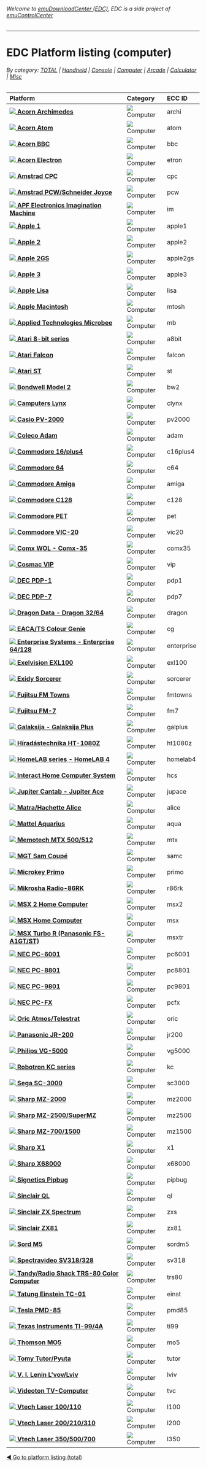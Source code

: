 ###### Welcome to [emuDownloadCenter (EDC)](https://github.com/PhoenixInteractiveNL/emuDownloadCenter/wiki/), EDC is a side project of [emuControlCenter](https://github.com/PhoenixInteractiveNL/emuControlCenter/wiki/)
***
# EDC Platform listing (computer)

###### By category: [TOTAL](https://github.com/PhoenixInteractiveNL/emuDownloadCenter/wiki/EDC-Platform-List) | [Handheld](https://github.com/PhoenixInteractiveNL/emuDownloadCenter/wiki/EDC-Platform-List-Handheld) | [Console](https://github.com/PhoenixInteractiveNL/emuDownloadCenter/wiki/EDC-Platform-List-Console) | [Computer](https://github.com/PhoenixInteractiveNL/emuDownloadCenter/wiki/EDC-Platform-List-Computer) | [Arcade](https://github.com/PhoenixInteractiveNL/emuDownloadCenter/wiki/EDC-Platform-List-Arcade) | [Calculator](https://github.com/PhoenixInteractiveNL/emuDownloadCenter/wiki/EDC-Platform-List-Calculator) | [Misc](https://github.com/PhoenixInteractiveNL/emuDownloadCenter/wiki/EDC-Platform-List-Misc)

| Platform | Category | ECC ID |
|:---------|:---------|:-------|
| [![](https://raw.githubusercontent.com/wiki/PhoenixInteractiveNL/emuDownloadCenter/images_platform/ecc_archi_nav.png) **Acorn Archimedes**](https://github.com/PhoenixInteractiveNL/emuDownloadCenter/wiki/Platform-archi) | ![](https://raw.githubusercontent.com/wiki/PhoenixInteractiveNL/emuDownloadCenter/images_misc/icon_keyboard_24.png) Computer | archi |
| [![](https://raw.githubusercontent.com/wiki/PhoenixInteractiveNL/emuDownloadCenter/images_platform/ecc_atom_nav.png) **Acorn Atom**](https://github.com/PhoenixInteractiveNL/emuDownloadCenter/wiki/Platform-atom) | ![](https://raw.githubusercontent.com/wiki/PhoenixInteractiveNL/emuDownloadCenter/images_misc/icon_keyboard_24.png) Computer | atom |
| [![](https://raw.githubusercontent.com/wiki/PhoenixInteractiveNL/emuDownloadCenter/images_platform/ecc_bbc_nav.png) **Acorn BBC**](https://github.com/PhoenixInteractiveNL/emuDownloadCenter/wiki/Platform-bbc) | ![](https://raw.githubusercontent.com/wiki/PhoenixInteractiveNL/emuDownloadCenter/images_misc/icon_keyboard_24.png) Computer | bbc |
| [![](https://raw.githubusercontent.com/wiki/PhoenixInteractiveNL/emuDownloadCenter/images_platform/ecc_etron_nav.png) **Acorn Electron**](https://github.com/PhoenixInteractiveNL/emuDownloadCenter/wiki/Platform-etron) | ![](https://raw.githubusercontent.com/wiki/PhoenixInteractiveNL/emuDownloadCenter/images_misc/icon_keyboard_24.png) Computer | etron |
| [![](https://raw.githubusercontent.com/wiki/PhoenixInteractiveNL/emuDownloadCenter/images_platform/ecc_cpc_nav.png) **Amstrad CPC**](https://github.com/PhoenixInteractiveNL/emuDownloadCenter/wiki/Platform-cpc) | ![](https://raw.githubusercontent.com/wiki/PhoenixInteractiveNL/emuDownloadCenter/images_misc/icon_keyboard_24.png) Computer | cpc |
| [![](https://raw.githubusercontent.com/wiki/PhoenixInteractiveNL/emuDownloadCenter/images_platform/ecc_pcw_nav.png) **Amstrad PCW/Schneider Joyce**](https://github.com/PhoenixInteractiveNL/emuDownloadCenter/wiki/Platform-pcw) | ![](https://raw.githubusercontent.com/wiki/PhoenixInteractiveNL/emuDownloadCenter/images_misc/icon_keyboard_24.png) Computer | pcw |
| [![](https://raw.githubusercontent.com/wiki/PhoenixInteractiveNL/emuDownloadCenter/images_platform/ecc_im_nav.png) **APF Electronics Imagination Machine**](https://github.com/PhoenixInteractiveNL/emuDownloadCenter/wiki/Platform-im) | ![](https://raw.githubusercontent.com/wiki/PhoenixInteractiveNL/emuDownloadCenter/images_misc/icon_keyboard_24.png) Computer | im |
| [![](https://raw.githubusercontent.com/wiki/PhoenixInteractiveNL/emuDownloadCenter/images_platform/ecc_apple1_nav.png) **Apple 1**](https://github.com/PhoenixInteractiveNL/emuDownloadCenter/wiki/Platform-apple1) | ![](https://raw.githubusercontent.com/wiki/PhoenixInteractiveNL/emuDownloadCenter/images_misc/icon_keyboard_24.png) Computer | apple1 |
| [![](https://raw.githubusercontent.com/wiki/PhoenixInteractiveNL/emuDownloadCenter/images_platform/ecc_apple2_nav.png) **Apple 2**](https://github.com/PhoenixInteractiveNL/emuDownloadCenter/wiki/Platform-apple2) | ![](https://raw.githubusercontent.com/wiki/PhoenixInteractiveNL/emuDownloadCenter/images_misc/icon_keyboard_24.png) Computer | apple2 |
| [![](https://raw.githubusercontent.com/wiki/PhoenixInteractiveNL/emuDownloadCenter/images_platform/ecc_apple2gs_nav.png) **Apple 2GS**](https://github.com/PhoenixInteractiveNL/emuDownloadCenter/wiki/Platform-apple2gs) | ![](https://raw.githubusercontent.com/wiki/PhoenixInteractiveNL/emuDownloadCenter/images_misc/icon_keyboard_24.png) Computer | apple2gs |
| [![](https://raw.githubusercontent.com/wiki/PhoenixInteractiveNL/emuDownloadCenter/images_platform/ecc_apple3_nav.png) **Apple 3**](https://github.com/PhoenixInteractiveNL/emuDownloadCenter/wiki/Platform-apple3) | ![](https://raw.githubusercontent.com/wiki/PhoenixInteractiveNL/emuDownloadCenter/images_misc/icon_keyboard_24.png) Computer | apple3 |
| [![](https://raw.githubusercontent.com/wiki/PhoenixInteractiveNL/emuDownloadCenter/images_platform/ecc_lisa_nav.png) **Apple Lisa**](https://github.com/PhoenixInteractiveNL/emuDownloadCenter/wiki/Platform-lisa) | ![](https://raw.githubusercontent.com/wiki/PhoenixInteractiveNL/emuDownloadCenter/images_misc/icon_keyboard_24.png) Computer | lisa |
| [![](https://raw.githubusercontent.com/wiki/PhoenixInteractiveNL/emuDownloadCenter/images_platform/ecc_mtosh_nav.png) **Apple Macintosh**](https://github.com/PhoenixInteractiveNL/emuDownloadCenter/wiki/Platform-mtosh) | ![](https://raw.githubusercontent.com/wiki/PhoenixInteractiveNL/emuDownloadCenter/images_misc/icon_keyboard_24.png) Computer | mtosh |
| [![](https://raw.githubusercontent.com/wiki/PhoenixInteractiveNL/emuDownloadCenter/images_platform/ecc_mb_nav.png) **Applied Technologies Microbee**](https://github.com/PhoenixInteractiveNL/emuDownloadCenter/wiki/Platform-mb) | ![](https://raw.githubusercontent.com/wiki/PhoenixInteractiveNL/emuDownloadCenter/images_misc/icon_keyboard_24.png) Computer | mb |
| [![](https://raw.githubusercontent.com/wiki/PhoenixInteractiveNL/emuDownloadCenter/images_platform/ecc_a8bit_nav.png) **Atari 8-bit series**](https://github.com/PhoenixInteractiveNL/emuDownloadCenter/wiki/Platform-a8bit) | ![](https://raw.githubusercontent.com/wiki/PhoenixInteractiveNL/emuDownloadCenter/images_misc/icon_keyboard_24.png) Computer | a8bit |
| [![](https://raw.githubusercontent.com/wiki/PhoenixInteractiveNL/emuDownloadCenter/images_platform/ecc_falcon_nav.png) **Atari Falcon**](https://github.com/PhoenixInteractiveNL/emuDownloadCenter/wiki/Platform-falcon) | ![](https://raw.githubusercontent.com/wiki/PhoenixInteractiveNL/emuDownloadCenter/images_misc/icon_keyboard_24.png) Computer | falcon |
| [![](https://raw.githubusercontent.com/wiki/PhoenixInteractiveNL/emuDownloadCenter/images_platform/ecc_st_nav.png) **Atari ST**](https://github.com/PhoenixInteractiveNL/emuDownloadCenter/wiki/Platform-st) | ![](https://raw.githubusercontent.com/wiki/PhoenixInteractiveNL/emuDownloadCenter/images_misc/icon_keyboard_24.png) Computer | st |
| [![](https://raw.githubusercontent.com/wiki/PhoenixInteractiveNL/emuDownloadCenter/images_platform/ecc_bw2_nav.png) **Bondwell Model 2**](https://github.com/PhoenixInteractiveNL/emuDownloadCenter/wiki/Platform-bw2) | ![](https://raw.githubusercontent.com/wiki/PhoenixInteractiveNL/emuDownloadCenter/images_misc/icon_keyboard_24.png) Computer | bw2 |
| [![](https://raw.githubusercontent.com/wiki/PhoenixInteractiveNL/emuDownloadCenter/images_platform/ecc_clynx_nav.png) **Camputers Lynx**](https://github.com/PhoenixInteractiveNL/emuDownloadCenter/wiki/Platform-clynx) | ![](https://raw.githubusercontent.com/wiki/PhoenixInteractiveNL/emuDownloadCenter/images_misc/icon_keyboard_24.png) Computer | clynx |
| [![](https://raw.githubusercontent.com/wiki/PhoenixInteractiveNL/emuDownloadCenter/images_platform/ecc_pv2000_nav.png) **Casio PV-2000**](https://github.com/PhoenixInteractiveNL/emuDownloadCenter/wiki/Platform-pv2000) | ![](https://raw.githubusercontent.com/wiki/PhoenixInteractiveNL/emuDownloadCenter/images_misc/icon_keyboard_24.png) Computer | pv2000 |
| [![](https://raw.githubusercontent.com/wiki/PhoenixInteractiveNL/emuDownloadCenter/images_platform/ecc_adam_nav.png) **Coleco Adam**](https://github.com/PhoenixInteractiveNL/emuDownloadCenter/wiki/Platform-adam) | ![](https://raw.githubusercontent.com/wiki/PhoenixInteractiveNL/emuDownloadCenter/images_misc/icon_keyboard_24.png) Computer | adam |
| [![](https://raw.githubusercontent.com/wiki/PhoenixInteractiveNL/emuDownloadCenter/images_platform/ecc_c16plus4_nav.png) **Commodore 16/plus4**](https://github.com/PhoenixInteractiveNL/emuDownloadCenter/wiki/Platform-c16plus4) | ![](https://raw.githubusercontent.com/wiki/PhoenixInteractiveNL/emuDownloadCenter/images_misc/icon_keyboard_24.png) Computer | c16plus4 |
| [![](https://raw.githubusercontent.com/wiki/PhoenixInteractiveNL/emuDownloadCenter/images_platform/ecc_c64_nav.png) **Commodore 64**](https://github.com/PhoenixInteractiveNL/emuDownloadCenter/wiki/Platform-c64) | ![](https://raw.githubusercontent.com/wiki/PhoenixInteractiveNL/emuDownloadCenter/images_misc/icon_keyboard_24.png) Computer | c64 |
| [![](https://raw.githubusercontent.com/wiki/PhoenixInteractiveNL/emuDownloadCenter/images_platform/ecc_amiga_nav.png) **Commodore Amiga**](https://github.com/PhoenixInteractiveNL/emuDownloadCenter/wiki/Platform-amiga) | ![](https://raw.githubusercontent.com/wiki/PhoenixInteractiveNL/emuDownloadCenter/images_misc/icon_keyboard_24.png) Computer | amiga |
| [![](https://raw.githubusercontent.com/wiki/PhoenixInteractiveNL/emuDownloadCenter/images_platform/ecc_c128_nav.png) **Commodore C128**](https://github.com/PhoenixInteractiveNL/emuDownloadCenter/wiki/Platform-c128) | ![](https://raw.githubusercontent.com/wiki/PhoenixInteractiveNL/emuDownloadCenter/images_misc/icon_keyboard_24.png) Computer | c128 |
| [![](https://raw.githubusercontent.com/wiki/PhoenixInteractiveNL/emuDownloadCenter/images_platform/ecc_pet_nav.png) **Commodore PET**](https://github.com/PhoenixInteractiveNL/emuDownloadCenter/wiki/Platform-pet) | ![](https://raw.githubusercontent.com/wiki/PhoenixInteractiveNL/emuDownloadCenter/images_misc/icon_keyboard_24.png) Computer | pet |
| [![](https://raw.githubusercontent.com/wiki/PhoenixInteractiveNL/emuDownloadCenter/images_platform/ecc_vic20_nav.png) **Commodore VIC-20**](https://github.com/PhoenixInteractiveNL/emuDownloadCenter/wiki/Platform-vic20) | ![](https://raw.githubusercontent.com/wiki/PhoenixInteractiveNL/emuDownloadCenter/images_misc/icon_keyboard_24.png) Computer | vic20 |
| [![](https://raw.githubusercontent.com/wiki/PhoenixInteractiveNL/emuDownloadCenter/images_platform/ecc_comx35_nav.png) **Comx WOL - Comx-35**](https://github.com/PhoenixInteractiveNL/emuDownloadCenter/wiki/Platform-comx35) | ![](https://raw.githubusercontent.com/wiki/PhoenixInteractiveNL/emuDownloadCenter/images_misc/icon_keyboard_24.png) Computer | comx35 |
| [![](https://raw.githubusercontent.com/wiki/PhoenixInteractiveNL/emuDownloadCenter/images_platform/ecc_vip_nav.png) **Cosmac VIP**](https://github.com/PhoenixInteractiveNL/emuDownloadCenter/wiki/Platform-vip) | ![](https://raw.githubusercontent.com/wiki/PhoenixInteractiveNL/emuDownloadCenter/images_misc/icon_keyboard_24.png) Computer | vip |
| [![](https://raw.githubusercontent.com/wiki/PhoenixInteractiveNL/emuDownloadCenter/images_platform/ecc_pdp1_nav.png) **DEC PDP-1**](https://github.com/PhoenixInteractiveNL/emuDownloadCenter/wiki/Platform-pdp1) | ![](https://raw.githubusercontent.com/wiki/PhoenixInteractiveNL/emuDownloadCenter/images_misc/icon_keyboard_24.png) Computer | pdp1 |
| [![](https://raw.githubusercontent.com/wiki/PhoenixInteractiveNL/emuDownloadCenter/images_platform/ecc_pdp7_nav.png) **DEC PDP-7**](https://github.com/PhoenixInteractiveNL/emuDownloadCenter/wiki/Platform-pdp7) | ![](https://raw.githubusercontent.com/wiki/PhoenixInteractiveNL/emuDownloadCenter/images_misc/icon_keyboard_24.png) Computer | pdp7 |
| [![](https://raw.githubusercontent.com/wiki/PhoenixInteractiveNL/emuDownloadCenter/images_platform/ecc_dragon_nav.png) **Dragon Data - Dragon 32/64**](https://github.com/PhoenixInteractiveNL/emuDownloadCenter/wiki/Platform-dragon) | ![](https://raw.githubusercontent.com/wiki/PhoenixInteractiveNL/emuDownloadCenter/images_misc/icon_keyboard_24.png) Computer | dragon |
| [![](https://raw.githubusercontent.com/wiki/PhoenixInteractiveNL/emuDownloadCenter/images_platform/ecc_cg_nav.png) **EACA/TS Colour Genie**](https://github.com/PhoenixInteractiveNL/emuDownloadCenter/wiki/Platform-cg) | ![](https://raw.githubusercontent.com/wiki/PhoenixInteractiveNL/emuDownloadCenter/images_misc/icon_keyboard_24.png) Computer | cg |
| [![](https://raw.githubusercontent.com/wiki/PhoenixInteractiveNL/emuDownloadCenter/images_platform/ecc_enterprise_nav.png) **Enterprise Systems - Enterprise 64/128**](https://github.com/PhoenixInteractiveNL/emuDownloadCenter/wiki/Platform-enterprise) | ![](https://raw.githubusercontent.com/wiki/PhoenixInteractiveNL/emuDownloadCenter/images_misc/icon_keyboard_24.png) Computer | enterprise |
| [![](https://raw.githubusercontent.com/wiki/PhoenixInteractiveNL/emuDownloadCenter/images_platform/ecc_exl100_nav.png) **Exelvision EXL100**](https://github.com/PhoenixInteractiveNL/emuDownloadCenter/wiki/Platform-exl100) | ![](https://raw.githubusercontent.com/wiki/PhoenixInteractiveNL/emuDownloadCenter/images_misc/icon_keyboard_24.png) Computer | exl100 |
| [![](https://raw.githubusercontent.com/wiki/PhoenixInteractiveNL/emuDownloadCenter/images_platform/ecc_sorcerer_nav.png) **Exidy Sorcerer**](https://github.com/PhoenixInteractiveNL/emuDownloadCenter/wiki/Platform-sorcerer) | ![](https://raw.githubusercontent.com/wiki/PhoenixInteractiveNL/emuDownloadCenter/images_misc/icon_keyboard_24.png) Computer | sorcerer |
| [![](https://raw.githubusercontent.com/wiki/PhoenixInteractiveNL/emuDownloadCenter/images_platform/ecc_fmtowns_nav.png) **Fujitsu FM Towns**](https://github.com/PhoenixInteractiveNL/emuDownloadCenter/wiki/Platform-fmtowns) | ![](https://raw.githubusercontent.com/wiki/PhoenixInteractiveNL/emuDownloadCenter/images_misc/icon_keyboard_24.png) Computer | fmtowns |
| [![](https://raw.githubusercontent.com/wiki/PhoenixInteractiveNL/emuDownloadCenter/images_platform/ecc_fm7_nav.png) **Fujitsu FM-7**](https://github.com/PhoenixInteractiveNL/emuDownloadCenter/wiki/Platform-fm7) | ![](https://raw.githubusercontent.com/wiki/PhoenixInteractiveNL/emuDownloadCenter/images_misc/icon_keyboard_24.png) Computer | fm7 |
| [![](https://raw.githubusercontent.com/wiki/PhoenixInteractiveNL/emuDownloadCenter/images_platform/ecc_galplus_nav.png) **Galaksija - Galaksija Plus**](https://github.com/PhoenixInteractiveNL/emuDownloadCenter/wiki/Platform-galplus) | ![](https://raw.githubusercontent.com/wiki/PhoenixInteractiveNL/emuDownloadCenter/images_misc/icon_keyboard_24.png) Computer | galplus |
| [![](https://raw.githubusercontent.com/wiki/PhoenixInteractiveNL/emuDownloadCenter/images_platform/ecc_ht1080z_nav.png) **Híradástechnika HT-1080Z**](https://github.com/PhoenixInteractiveNL/emuDownloadCenter/wiki/Platform-ht1080z) | ![](https://raw.githubusercontent.com/wiki/PhoenixInteractiveNL/emuDownloadCenter/images_misc/icon_keyboard_24.png) Computer | ht1080z |
| [![](https://raw.githubusercontent.com/wiki/PhoenixInteractiveNL/emuDownloadCenter/images_platform/ecc_homelab4_nav.png) **HomeLAB series - HomeLAB 4**](https://github.com/PhoenixInteractiveNL/emuDownloadCenter/wiki/Platform-homelab4) | ![](https://raw.githubusercontent.com/wiki/PhoenixInteractiveNL/emuDownloadCenter/images_misc/icon_keyboard_24.png) Computer | homelab4 |
| [![](https://raw.githubusercontent.com/wiki/PhoenixInteractiveNL/emuDownloadCenter/images_platform/ecc_hcs_nav.png) **Interact Home Computer System**](https://github.com/PhoenixInteractiveNL/emuDownloadCenter/wiki/Platform-hcs) | ![](https://raw.githubusercontent.com/wiki/PhoenixInteractiveNL/emuDownloadCenter/images_misc/icon_keyboard_24.png) Computer | hcs |
| [![](https://raw.githubusercontent.com/wiki/PhoenixInteractiveNL/emuDownloadCenter/images_platform/ecc_jupace_nav.png) **Jupiter Cantab - Jupiter Ace**](https://github.com/PhoenixInteractiveNL/emuDownloadCenter/wiki/Platform-jupace) | ![](https://raw.githubusercontent.com/wiki/PhoenixInteractiveNL/emuDownloadCenter/images_misc/icon_keyboard_24.png) Computer | jupace |
| [![](https://raw.githubusercontent.com/wiki/PhoenixInteractiveNL/emuDownloadCenter/images_platform/ecc_alice_nav.png) **Matra/Hachette Alice**](https://github.com/PhoenixInteractiveNL/emuDownloadCenter/wiki/Platform-alice) | ![](https://raw.githubusercontent.com/wiki/PhoenixInteractiveNL/emuDownloadCenter/images_misc/icon_keyboard_24.png) Computer | alice |
| [![](https://raw.githubusercontent.com/wiki/PhoenixInteractiveNL/emuDownloadCenter/images_platform/ecc_aqua_nav.png) **Mattel Aquarius**](https://github.com/PhoenixInteractiveNL/emuDownloadCenter/wiki/Platform-aqua) | ![](https://raw.githubusercontent.com/wiki/PhoenixInteractiveNL/emuDownloadCenter/images_misc/icon_keyboard_24.png) Computer | aqua |
| [![](https://raw.githubusercontent.com/wiki/PhoenixInteractiveNL/emuDownloadCenter/images_platform/ecc_mtx_nav.png) **Memotech MTX 500/512**](https://github.com/PhoenixInteractiveNL/emuDownloadCenter/wiki/Platform-mtx) | ![](https://raw.githubusercontent.com/wiki/PhoenixInteractiveNL/emuDownloadCenter/images_misc/icon_keyboard_24.png) Computer | mtx |
| [![](https://raw.githubusercontent.com/wiki/PhoenixInteractiveNL/emuDownloadCenter/images_platform/ecc_samc_nav.png) **MGT Sam Coupé**](https://github.com/PhoenixInteractiveNL/emuDownloadCenter/wiki/Platform-samc) | ![](https://raw.githubusercontent.com/wiki/PhoenixInteractiveNL/emuDownloadCenter/images_misc/icon_keyboard_24.png) Computer | samc |
| [![](https://raw.githubusercontent.com/wiki/PhoenixInteractiveNL/emuDownloadCenter/images_platform/ecc_primo_nav.png) **Microkey Primo**](https://github.com/PhoenixInteractiveNL/emuDownloadCenter/wiki/Platform-primo) | ![](https://raw.githubusercontent.com/wiki/PhoenixInteractiveNL/emuDownloadCenter/images_misc/icon_keyboard_24.png) Computer | primo |
| [![](https://raw.githubusercontent.com/wiki/PhoenixInteractiveNL/emuDownloadCenter/images_platform/ecc_r86rk_nav.png) **Mikrosha Radio-86RK**](https://github.com/PhoenixInteractiveNL/emuDownloadCenter/wiki/Platform-r86rk) | ![](https://raw.githubusercontent.com/wiki/PhoenixInteractiveNL/emuDownloadCenter/images_misc/icon_keyboard_24.png) Computer | r86rk |
| [![](https://raw.githubusercontent.com/wiki/PhoenixInteractiveNL/emuDownloadCenter/images_platform/ecc_msx2_nav.png) **MSX 2 Home Computer**](https://github.com/PhoenixInteractiveNL/emuDownloadCenter/wiki/Platform-msx2) | ![](https://raw.githubusercontent.com/wiki/PhoenixInteractiveNL/emuDownloadCenter/images_misc/icon_keyboard_24.png) Computer | msx2 |
| [![](https://raw.githubusercontent.com/wiki/PhoenixInteractiveNL/emuDownloadCenter/images_platform/ecc_msx_nav.png) **MSX Home Computer**](https://github.com/PhoenixInteractiveNL/emuDownloadCenter/wiki/Platform-msx) | ![](https://raw.githubusercontent.com/wiki/PhoenixInteractiveNL/emuDownloadCenter/images_misc/icon_keyboard_24.png) Computer | msx |
| [![](https://raw.githubusercontent.com/wiki/PhoenixInteractiveNL/emuDownloadCenter/images_platform/ecc_msxtr_nav.png) **MSX Turbo R (Panasonic FS-A1GT/ST)**](https://github.com/PhoenixInteractiveNL/emuDownloadCenter/wiki/Platform-msxtr) | ![](https://raw.githubusercontent.com/wiki/PhoenixInteractiveNL/emuDownloadCenter/images_misc/icon_keyboard_24.png) Computer | msxtr |
| [![](https://raw.githubusercontent.com/wiki/PhoenixInteractiveNL/emuDownloadCenter/images_platform/ecc_pc6001_nav.png) **NEC PC-6001**](https://github.com/PhoenixInteractiveNL/emuDownloadCenter/wiki/Platform-pc6001) | ![](https://raw.githubusercontent.com/wiki/PhoenixInteractiveNL/emuDownloadCenter/images_misc/icon_keyboard_24.png) Computer | pc6001 |
| [![](https://raw.githubusercontent.com/wiki/PhoenixInteractiveNL/emuDownloadCenter/images_platform/ecc_pc8801_nav.png) **NEC PC-8801**](https://github.com/PhoenixInteractiveNL/emuDownloadCenter/wiki/Platform-pc8801) | ![](https://raw.githubusercontent.com/wiki/PhoenixInteractiveNL/emuDownloadCenter/images_misc/icon_keyboard_24.png) Computer | pc8801 |
| [![](https://raw.githubusercontent.com/wiki/PhoenixInteractiveNL/emuDownloadCenter/images_platform/ecc_pc9801_nav.png) **NEC PC-9801**](https://github.com/PhoenixInteractiveNL/emuDownloadCenter/wiki/Platform-pc9801) | ![](https://raw.githubusercontent.com/wiki/PhoenixInteractiveNL/emuDownloadCenter/images_misc/icon_keyboard_24.png) Computer | pc9801 |
| [![](https://raw.githubusercontent.com/wiki/PhoenixInteractiveNL/emuDownloadCenter/images_platform/ecc_pcfx_nav.png) **NEC PC-FX**](https://github.com/PhoenixInteractiveNL/emuDownloadCenter/wiki/Platform-pcfx) | ![](https://raw.githubusercontent.com/wiki/PhoenixInteractiveNL/emuDownloadCenter/images_misc/icon_keyboard_24.png) Computer | pcfx |
| [![](https://raw.githubusercontent.com/wiki/PhoenixInteractiveNL/emuDownloadCenter/images_platform/ecc_oric_nav.png) **Oric Atmos/Telestrat**](https://github.com/PhoenixInteractiveNL/emuDownloadCenter/wiki/Platform-oric) | ![](https://raw.githubusercontent.com/wiki/PhoenixInteractiveNL/emuDownloadCenter/images_misc/icon_keyboard_24.png) Computer | oric |
| [![](https://raw.githubusercontent.com/wiki/PhoenixInteractiveNL/emuDownloadCenter/images_platform/ecc_jr200_nav.png) **Panasonic JR-200**](https://github.com/PhoenixInteractiveNL/emuDownloadCenter/wiki/Platform-jr200) | ![](https://raw.githubusercontent.com/wiki/PhoenixInteractiveNL/emuDownloadCenter/images_misc/icon_keyboard_24.png) Computer | jr200 |
| [![](https://raw.githubusercontent.com/wiki/PhoenixInteractiveNL/emuDownloadCenter/images_platform/ecc_vg5000_nav.png) **Philips VG-5000**](https://github.com/PhoenixInteractiveNL/emuDownloadCenter/wiki/Platform-vg5000) | ![](https://raw.githubusercontent.com/wiki/PhoenixInteractiveNL/emuDownloadCenter/images_misc/icon_keyboard_24.png) Computer | vg5000 |
| [![](https://raw.githubusercontent.com/wiki/PhoenixInteractiveNL/emuDownloadCenter/images_platform/ecc_kc_nav.png) **Robotron KC series**](https://github.com/PhoenixInteractiveNL/emuDownloadCenter/wiki/Platform-kc) | ![](https://raw.githubusercontent.com/wiki/PhoenixInteractiveNL/emuDownloadCenter/images_misc/icon_keyboard_24.png) Computer | kc |
| [![](https://raw.githubusercontent.com/wiki/PhoenixInteractiveNL/emuDownloadCenter/images_platform/ecc_sc3000_nav.png) **Sega SC-3000**](https://github.com/PhoenixInteractiveNL/emuDownloadCenter/wiki/Platform-sc3000) | ![](https://raw.githubusercontent.com/wiki/PhoenixInteractiveNL/emuDownloadCenter/images_misc/icon_keyboard_24.png) Computer | sc3000 |
| [![](https://raw.githubusercontent.com/wiki/PhoenixInteractiveNL/emuDownloadCenter/images_platform/ecc_mz2000_nav.png) **Sharp MZ-2000**](https://github.com/PhoenixInteractiveNL/emuDownloadCenter/wiki/Platform-mz2000) | ![](https://raw.githubusercontent.com/wiki/PhoenixInteractiveNL/emuDownloadCenter/images_misc/icon_keyboard_24.png) Computer | mz2000 |
| [![](https://raw.githubusercontent.com/wiki/PhoenixInteractiveNL/emuDownloadCenter/images_platform/ecc_mz2500_nav.png) **Sharp MZ-2500/SuperMZ**](https://github.com/PhoenixInteractiveNL/emuDownloadCenter/wiki/Platform-mz2500) | ![](https://raw.githubusercontent.com/wiki/PhoenixInteractiveNL/emuDownloadCenter/images_misc/icon_keyboard_24.png) Computer | mz2500 |
| [![](https://raw.githubusercontent.com/wiki/PhoenixInteractiveNL/emuDownloadCenter/images_platform/ecc_mz1500_nav.png) **Sharp MZ-700/1500**](https://github.com/PhoenixInteractiveNL/emuDownloadCenter/wiki/Platform-mz1500) | ![](https://raw.githubusercontent.com/wiki/PhoenixInteractiveNL/emuDownloadCenter/images_misc/icon_keyboard_24.png) Computer | mz1500 |
| [![](https://raw.githubusercontent.com/wiki/PhoenixInteractiveNL/emuDownloadCenter/images_platform/ecc_x1_nav.png) **Sharp X1**](https://github.com/PhoenixInteractiveNL/emuDownloadCenter/wiki/Platform-x1) | ![](https://raw.githubusercontent.com/wiki/PhoenixInteractiveNL/emuDownloadCenter/images_misc/icon_keyboard_24.png) Computer | x1 |
| [![](https://raw.githubusercontent.com/wiki/PhoenixInteractiveNL/emuDownloadCenter/images_platform/ecc_x68000_nav.png) **Sharp X68000**](https://github.com/PhoenixInteractiveNL/emuDownloadCenter/wiki/Platform-x68000) | ![](https://raw.githubusercontent.com/wiki/PhoenixInteractiveNL/emuDownloadCenter/images_misc/icon_keyboard_24.png) Computer | x68000 |
| [![](https://raw.githubusercontent.com/wiki/PhoenixInteractiveNL/emuDownloadCenter/images_platform/ecc_pipbug_nav.png) **Signetics Pipbug**](https://github.com/PhoenixInteractiveNL/emuDownloadCenter/wiki/Platform-pipbug) | ![](https://raw.githubusercontent.com/wiki/PhoenixInteractiveNL/emuDownloadCenter/images_misc/icon_keyboard_24.png) Computer | pipbug |
| [![](https://raw.githubusercontent.com/wiki/PhoenixInteractiveNL/emuDownloadCenter/images_platform/ecc_ql_nav.png) **Sinclair QL**](https://github.com/PhoenixInteractiveNL/emuDownloadCenter/wiki/Platform-ql) | ![](https://raw.githubusercontent.com/wiki/PhoenixInteractiveNL/emuDownloadCenter/images_misc/icon_keyboard_24.png) Computer | ql |
| [![](https://raw.githubusercontent.com/wiki/PhoenixInteractiveNL/emuDownloadCenter/images_platform/ecc_zxs_nav.png) **Sinclair ZX Spectrum**](https://github.com/PhoenixInteractiveNL/emuDownloadCenter/wiki/Platform-zxs) | ![](https://raw.githubusercontent.com/wiki/PhoenixInteractiveNL/emuDownloadCenter/images_misc/icon_keyboard_24.png) Computer | zxs |
| [![](https://raw.githubusercontent.com/wiki/PhoenixInteractiveNL/emuDownloadCenter/images_platform/ecc_zx81_nav.png) **Sinclair ZX81**](https://github.com/PhoenixInteractiveNL/emuDownloadCenter/wiki/Platform-zx81) | ![](https://raw.githubusercontent.com/wiki/PhoenixInteractiveNL/emuDownloadCenter/images_misc/icon_keyboard_24.png) Computer | zx81 |
| [![](https://raw.githubusercontent.com/wiki/PhoenixInteractiveNL/emuDownloadCenter/images_platform/ecc_sordm5_nav.png) **Sord M5**](https://github.com/PhoenixInteractiveNL/emuDownloadCenter/wiki/Platform-sordm5) | ![](https://raw.githubusercontent.com/wiki/PhoenixInteractiveNL/emuDownloadCenter/images_misc/icon_keyboard_24.png) Computer | sordm5 |
| [![](https://raw.githubusercontent.com/wiki/PhoenixInteractiveNL/emuDownloadCenter/images_platform/ecc_sv318_nav.png) **Spectravideo SV318/328**](https://github.com/PhoenixInteractiveNL/emuDownloadCenter/wiki/Platform-sv318) | ![](https://raw.githubusercontent.com/wiki/PhoenixInteractiveNL/emuDownloadCenter/images_misc/icon_keyboard_24.png) Computer | sv318 |
| [![](https://raw.githubusercontent.com/wiki/PhoenixInteractiveNL/emuDownloadCenter/images_platform/ecc_trs80_nav.png) **Tandy/Radio Shack TRS-80 Color Computer**](https://github.com/PhoenixInteractiveNL/emuDownloadCenter/wiki/Platform-trs80) | ![](https://raw.githubusercontent.com/wiki/PhoenixInteractiveNL/emuDownloadCenter/images_misc/icon_keyboard_24.png) Computer | trs80 |
| [![](https://raw.githubusercontent.com/wiki/PhoenixInteractiveNL/emuDownloadCenter/images_platform/ecc_einst_nav.png) **Tatung Einstein TC-01**](https://github.com/PhoenixInteractiveNL/emuDownloadCenter/wiki/Platform-einst) | ![](https://raw.githubusercontent.com/wiki/PhoenixInteractiveNL/emuDownloadCenter/images_misc/icon_keyboard_24.png) Computer | einst |
| [![](https://raw.githubusercontent.com/wiki/PhoenixInteractiveNL/emuDownloadCenter/images_platform/ecc_pmd85_nav.png) **Tesla PMD-85**](https://github.com/PhoenixInteractiveNL/emuDownloadCenter/wiki/Platform-pmd85) | ![](https://raw.githubusercontent.com/wiki/PhoenixInteractiveNL/emuDownloadCenter/images_misc/icon_keyboard_24.png) Computer | pmd85 |
| [![](https://raw.githubusercontent.com/wiki/PhoenixInteractiveNL/emuDownloadCenter/images_platform/ecc_ti99_nav.png) **Texas Instruments TI-99/4A**](https://github.com/PhoenixInteractiveNL/emuDownloadCenter/wiki/Platform-ti99) | ![](https://raw.githubusercontent.com/wiki/PhoenixInteractiveNL/emuDownloadCenter/images_misc/icon_keyboard_24.png) Computer | ti99 |
| [![](https://raw.githubusercontent.com/wiki/PhoenixInteractiveNL/emuDownloadCenter/images_platform/ecc_mo5_nav.png) **Thomson MO5**](https://github.com/PhoenixInteractiveNL/emuDownloadCenter/wiki/Platform-mo5) | ![](https://raw.githubusercontent.com/wiki/PhoenixInteractiveNL/emuDownloadCenter/images_misc/icon_keyboard_24.png) Computer | mo5 |
| [![](https://raw.githubusercontent.com/wiki/PhoenixInteractiveNL/emuDownloadCenter/images_platform/ecc_tutor_nav.png) **Tomy Tutor/Pyuta**](https://github.com/PhoenixInteractiveNL/emuDownloadCenter/wiki/Platform-tutor) | ![](https://raw.githubusercontent.com/wiki/PhoenixInteractiveNL/emuDownloadCenter/images_misc/icon_keyboard_24.png) Computer | tutor |
| [![](https://raw.githubusercontent.com/wiki/PhoenixInteractiveNL/emuDownloadCenter/images_platform/ecc_lviv_nav.png) **V. I. Lenin L'vov/Lviv**](https://github.com/PhoenixInteractiveNL/emuDownloadCenter/wiki/Platform-lviv) | ![](https://raw.githubusercontent.com/wiki/PhoenixInteractiveNL/emuDownloadCenter/images_misc/icon_keyboard_24.png) Computer | lviv |
| [![](https://raw.githubusercontent.com/wiki/PhoenixInteractiveNL/emuDownloadCenter/images_platform/ecc_tvc_nav.png) **Videoton TV-Computer**](https://github.com/PhoenixInteractiveNL/emuDownloadCenter/wiki/Platform-tvc) | ![](https://raw.githubusercontent.com/wiki/PhoenixInteractiveNL/emuDownloadCenter/images_misc/icon_keyboard_24.png) Computer | tvc |
| [![](https://raw.githubusercontent.com/wiki/PhoenixInteractiveNL/emuDownloadCenter/images_platform/ecc_l100_nav.png) **Vtech Laser 100/110**](https://github.com/PhoenixInteractiveNL/emuDownloadCenter/wiki/Platform-l100) | ![](https://raw.githubusercontent.com/wiki/PhoenixInteractiveNL/emuDownloadCenter/images_misc/icon_keyboard_24.png) Computer | l100 |
| [![](https://raw.githubusercontent.com/wiki/PhoenixInteractiveNL/emuDownloadCenter/images_platform/ecc_l200_nav.png) **Vtech Laser 200/210/310**](https://github.com/PhoenixInteractiveNL/emuDownloadCenter/wiki/Platform-l200) | ![](https://raw.githubusercontent.com/wiki/PhoenixInteractiveNL/emuDownloadCenter/images_misc/icon_keyboard_24.png) Computer | l200 |
| [![](https://raw.githubusercontent.com/wiki/PhoenixInteractiveNL/emuDownloadCenter/images_platform/ecc_l350_nav.png) **Vtech Laser 350/500/700**](https://github.com/PhoenixInteractiveNL/emuDownloadCenter/wiki/Platform-l350) | ![](https://raw.githubusercontent.com/wiki/PhoenixInteractiveNL/emuDownloadCenter/images_misc/icon_keyboard_24.png) Computer | l350 |

[:arrow_backward: Go to platform listing (total)](https://github.com/PhoenixInteractiveNL/emuDownloadCenter/wiki/EDC-Platform-List)
